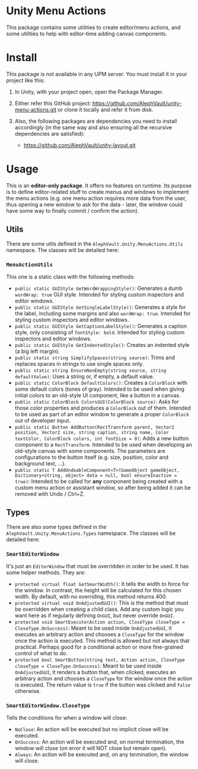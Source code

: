 # Unity Menu Actions

This package contains some utilities to create editor/menu actions, and some utilities to help with editor-time adding canvas components.

# Install

This package is not available in any UPM server. You must install it in your project like this:

1. In Unity, with your project open, open the Package Manager.
2. Either refer this GitHub project: https://github.com/AlephVault/unity-menu-actions.git or clone it locally and refer it from disk.
3. Also, the following packages are dependencies you need to install accordingly (in the same way and also ensuring all the recursive dependencies are satisfied):

     - https://github.com/AlephVault/unity-layout.git

# Usage

This is an **editor-only package**. It offers no features on runtime. Its purpose is to define editor-related stuff to create menus and windows to implement the menu actions (e.g. one menu action requires more data from the user, thus opening a new window to ask for the data - later, the window could have some way to finally commit / confirm the action).

## Utils

There are some utils defined in the `AlephVault.Unity.MenuActions.Utils` namespace. The classes will be detailed here:

### `MenuActionUtils`

This one is a static class with the following methods:

- `public static GUIStyle GetWordWrappingStyle()`: Generates a dumb `wordWrap: true` GUI style. Intended for styling custom inspectors and editor windows.
- `public static GUIStyle GetSingleLabelStyle()`: Generates a style for the label, including some margins and also `wordWrap: true`. Intended for styling custom inspectors and editor windows.
- `public static GUIStyle GetCaptionLabelStyle()`: Generates a caption style, only consisting of `fontStyle: bold`. Intended for styling custom inspectors and editor windows.
- `public static GUIStyle GetIndentedStyle()`: Creates an indented style (a big left margin).
- `public static string SimplifySpaces(string source)`: Trims and replaces spaces in strings to use single spaces only.
- `public static string EnsureNonEmpty(string source, string defaultValue)`: Uses a string or, if empty, a default value.
- `public static ColorBlock DefaultColors()`: Creates a `ColorBlock` with some default colors (tones of gray). Intended to be used when giving initial colors to an old-style UI component, like a button in a canvas.
- `public static ColorBlock ColorsGUI(ColorBlock source)`: Asks for those color properties and produces a `ColorBlock` out of them. Intended to be used as part of an editor window to generate a proper `ColorBlock` out of developer input.
- `public static Button AddButton(RectTransform parent, Vector2 position, Vector2 size, string caption, string name, Color textColor, ColorBlock colors, int fontSize = 0)`: Adds a new button component to a `RectTransform`. Intended to be used when developing an old-style canvas with some components. The parameters are configurations to the button itself (e.g. size, position, color and background text, ...).
- `public static T AddUndoableComponent<T>(GameObject gameObject, Dictionary<string, object> data = null, bool ensureInactive = true)`: Intended to be called for **any** component being created with a custom menu action or assistant window, so after being added it can be removed with Undo / Ctrl+Z.

## Types

There are also some types defined in the `AlephVault.Unity.MenuActions.Types` namespace. The classes will be detailed here:

### `SmartEditorWindow`

It's just an `EditorWindow` that must be overridden in order to be used. It has some helper methods. They are:

- `protected virtual float GetSmartWidth()`: It tells the width to force for the window. In contrast, the height will be calculated for this chosen width. By default, with no overriding, this method returns 400.
- `protected virtual void OnAdjustedGUI()`: This is the method that must be overridden when creating a child class. Add any custom logic you want here as if regularly defining `OnGUI`, but never override `OnGUI`.
- `protected void SmartExecute(Action action, CloseType closeType = CloseType.OnSuccess)`: Meant to be used inside `OnAdjustedGUI`, it executes an arbitrary action and chooses a `CloseType` for the window once the action is executed. This method is allowed but not always that practical. Perhaps good for a conditional action or more fine-grained control of what to do.
- `protected bool SmartButton(string text, Action action, CloseType closeType = CloseType.OnSuccess)`: Meant to be used inside `OnAdjustedGUI`, it renders a button that, when clicked, executes an arbitrary action and chooses a `CloseType` for the window once the action is executed. The return value is `true` if the button was clicked and `false` otherwise.

### `SmartEditorWindow.CloseType`

Tells the conditions for when a window will close:
- `NoClose`: An action will be executed but no implicit close will be executed.
- `OnSuccess`: An action will be executed and, on normal termination, the window will close (on error it will NOT close but remain open).
- `Always`: An action will be executed and, on any termination, the window will close.
